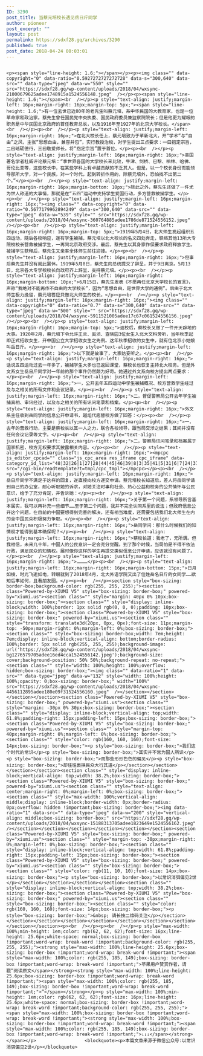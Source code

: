 ```yaml
---
ID: 3290
post_title: 当蔡元培校长遇见岳日斤同学
author: pioneer
post_excerpt: ""
layout: post
permalink: https://sdxf28.gq/archives/3290
published: true
post_date: 2018-04-24 00:03:01
---
```

                                                                                                                  <p><span style="line-height: 1.6;"></span></p><p><img class="" data-copyright="0" data-ratio="0.5927272727272728" data-s="300,640" data-src="" data-type="jpeg" data-w="550" style="" src="https://sdxf28.gq/wp-content/uploads/2018/04/wxsync-21000679625adee1748915a1524556148.jpeg"  /></p><p><span style="line-height: 1.6;"></span><br  /></p><p style="text-align: justify;margin-left: 16px;margin-right: 16px;margin-top: 5px;"><span style="line-height: 1.6;">有一位去世已近80年的老先生叫蔡元培，系中华民国的大教育家，也是一位革命家和政治家。蔡先生曾任国民党中央执委、国民政府委员兼监察院院长；但是他更为耀眼的职务是中华民国北京政府的首任教育总长，以及1916年至1927年的北京大学校长。</span><br  /></p><p><br  /></p><p style="text-align: justify;margin-left: 16px;margin-right: 16px;">在北大校长任上，蔡元培致力于革新北大，开“学术”与“自由”之风，主张“思想自由，兼容并包”，实行教授治校，对学生提出三点要求：一曰抱定宗旨，二曰砥砺德行，三曰敬爱师长，将“抱定宗旨”置于首位。</p><p><br  /></p><p style="text-align: justify;margin-left: 16px;margin-right: 16px;">美国著名学者杜威评论蔡元培：“拿世界各国的大学校长来比较，牛津、剑桥、巴黎、柏林、哈佛、哥伦比亚等，这些校长中，在某些学科上有卓越贡献的不乏其人。但是，以一个校长身份而能领导那所大学，对一个民族，对一个时代，起到转折作用的，除蔡元培外，恐怕找不出第二个。”</p><p><br  /></p><p style="text-align: justify;margin-left: 16px;margin-right: 16px;margin-bottom: 10px;">除此之外，蔡先生还做了一件尤为世人称道的大事情，那就是在“五四”运动中支持学生爱国行动，多方营救被捕学生。</p><p><br  /></p><p style="text-align: justify;margin-left: 16px;margin-right: 16px;"><img class="" data-copyright="0" data-ratio="0.5677179962894249" data-s="300,640" data-src="" data-type="jpeg" data-w="539" style="" src="https://sdxf28.gq/wp-content/uploads/2018/04/wxsync-360764885adee1786de871524556152.jpeg"  /></p><p><br  /></p><p style="text-align: justify;margin-left: 16px;margin-right: 16px;margin-top: 5px;">1919年5月4日，北大师生发起组织五四运动，随后各校响应，遂有学生被捕，蔡元培以北大校长的名义四处奔走，联络其他13所大专院校校长营救被捕学生，一再同北京政府交涉。最后，蔡先生以其身家作保要求政府释放学生。被捕学生获释后，蔡先生又亲率全体师生前往迎接。</p><p><br  /></p><p style="text-align: justify;margin-left: 16px;margin-right: 16px;">但事后蔡先生并没有就此罢休。1919年5月8日，蔡先生向总统提交了辞呈，并于9日离京。5月13日，北京各大专学校校长向政府齐上辞呈，支持蔡元培。</p><p><br  /></p><p style="text-align: justify;margin-left: 16px;margin-right: 16px;margin-bottom: 10px;">6月15日，蔡先生发表《不愿再任北京大学校长的宣言》，声称“我绝对不能再作不自由的大学校长”，因为“思想自由，是世界大学的通例”。后由于北大师生极力挽留，蔡元培答应只做北大师生的校长。</p><p><br  /></p><p style="text-align: justify;margin-left: 16px;margin-right: 16px;"><img class="" data-copyright="0" data-ratio="0.7" data-s="300,640" data-src="" data-type="jpeg" data-w="500" style="" src="https://sdxf28.gq/wp-content/uploads/2018/04/wxsync-5911521005adee17c67c061524556156.jpeg"  /></p><p><br  /></p><p style="text-align: justify;margin-left: 16px;margin-right: 16px;margin-top: 5px;">返校后，蔡校长又做了一件开天辟地的大事。1920年2月，蔡元培下令允许王兰、奚浈、查晓园3位女生入北大文科旁听，当年秋季起即正式招收女生，开中国公立大学招收女生之先例。这年秋季招收的女生中，就有位北京小姑娘叫岳日斤。</p><p><br  /></p><p style="text-align: justify;margin-left: 16px;margin-right: 16px;">以下就是故事了，大家姑妄听之。</p><p><br  /></p><p style="text-align: justify;margin-left: 16px;margin-right: 16px;">话说五四运动过去一年多了，被捕学生大多也已返回课堂，蔡校长也恢复主持北大校务。但是外文系女生岳日斤同学对一年前的那个事件仍然颇为好奇。她通过外文系向校方提出两点要求：</p><p><br  /></p><p style="text-align: justify;margin-left: 16px;margin-right: 16px;">一，公开去年五四运动中学生被捕概况、校方营救学生经过及与之相关的所有文件和会议记录。</p><p><br  /></p><p style="text-align: justify;margin-left: 16px;margin-right: 16px;">二，督促警察局公开去年学生被捕真相、审讯经过，以及与之相关的所有讯问笔录和档案。</p><p><br  /></p><p style="text-align: justify;margin-left: 16px;margin-right: 16px;">外文系主任收到岳同学的信息公开申请书，越俎代庖替校方做了回答：</p><p><br  /></p><p style="text-align: justify;margin-left: 16px;margin-right: 16px;">一，去年的营救行动，主要是蔡校长以其一人之力，联合各校领导，跟当局交涉之结果；其间并没有任何会议记录等文字。</p><p><br  /></p><p style="text-align: justify;margin-left: 16px;margin-right: 16px;">二，警察局讯问笔录和档案属于国家机密，校方无权要求其披露相关内容。</p><p><br  /></p><p style="text-align: justify;margin-left: 16px;margin-right: 16px;"><mpcpc js_editor_cpcad="" class="js_cpc_area res_iframe cpc_iframe" data-category_id_list="48|32|26|1|27|28|44|45|46|39|8|3|35|41|5|31|6|7|24|37|22|11|40|47|15|36|43|16|17|21|42" src="/cgi-bin/readtemplate?t=tmpl/cpc_tmpl"></mpcpc></p><p><br  /></p><p style="text-align: justify;margin-left: 16px;margin-right: 16px;">岳日斤同学不满足于这样的回复，遂直接向校方递交申请。蔡元培校长知道后，差人将岳同学请到自己的办公室，耐心听取她的诉求，对她关注时事和社会、热心公益和校务的公共情怀与公民意识，给予了充分肯定，并告诉她：</p><p><br  /></p><p style="text-align: justify;margin-left: 16px;margin-right: 16px;">关于第一个问题，系领导所言基本属实，我可以再补充一些细节……至于第二个问题，我并不完全认同系里的说法；但政府信息公开这个问题，在目前的中国要想得到完善的解决，还有相当难度，还需要包括我们北大师生在内的全中国民众积极努力争取。</p><p><br  /></p><p style="text-align: justify;margin-left: 16px;margin-right: 16px;">岳同学问：那什么时候我们的知情权才能得到基本确保呢？</p><p><br  /></p><p style="text-align: justify;margin-left: 16px;margin-right: 16px;">蔡校长道：我老了，无所谓。但我相信，未来几十年，中国人的公民意识一定会充分觉醒。到了那个时候，当局怕是不得不依法行政，满足民众的知情权。届时像你这样的学生再提交类似信息公开申请，应该就没有问题了。</p><p><br  /></p><p style="text-align: justify;margin-left: 16px;margin-right: 16px;">…………</p><p><br  /></p><p style="text-align: justify;margin-left: 16px;margin-right: 16px;margin-bottom: 15px;">日月如梭，时光飞逝如电，转眼就到了2018年4月，北大外语学院又出了位姓岳名日斤的女同学……欲知后事如何，且看朋友圈。</p><p><br  /></p><section style="box-sizing: border-box;background-color: rgb(255, 255, 255);"><section class="Powered-by-XIUMI V5" style="box-sizing: border-box;" powered-by="xiumi.us"><section class="" style="margin: 40px 0% 10px;box-sizing: border-box;"><section class="" style="display: inline-block;width: 100%;border: 1px solid rgb(0, 0, 0);padding: 10px;box-sizing: border-box;"><section class="Powered-by-XIUMI V5" style="box-sizing: border-box;" powered-by="xiumi.us"><section class="" style="transform: translate3d(20px, 0px, 0px);font-size: 11px;margin-top: -50px;margin-right: 0%;margin-left: 0%;box-sizing: border-box;"><section class="" style="box-sizing: border-box;width: 7em;height: 7em;display: inline-block;vertical-align: bottom;border-radius: 100%;border: 5px solid rgb(255, 255, 255);background-image: url('https://sdxf28.gq/wp-content/uploads/2018/04/wxsync-bg1276579705adee16ed4cca1524556142.jpeg');background-size: cover;background-position: 50% 50%;background-repeat: no-repeat;"><section class="" style="width: 100%;height: 100%;overflow: hidden;box-sizing: border-box;"><img class="" data-ratio="1" data-src="" data-type="jpeg" data-w="132" style="width: 100%;height: 100%;opacity: 0;box-sizing: border-box;" width="100%" src="https://sdxf28.gq/wp-content/uploads/2018/04/wxsync-4456112895adee180e09f31524556160.jpeg"  /></section></section></section></section><section class="Powered-by-XIUMI V5" style="box-sizing: border-box;" powered-by="xiumi.us"><section class="" style="margin: -30px 0% 30px;box-sizing: border-box;"><section class="" style="display: inline-block;vertical-align: top;width: 61.8%;padding-right: 15px;padding-left: 15px;box-sizing: border-box;"><section class="Powered-by-XIUMI V5" style="box-sizing: border-box;" powered-by="xiumi.us"><section class="" style="margin-top: 40px;margin-right: 0%;margin-left: 0%;box-sizing: border-box;"><section class="" style="color: rgb(160, 160, 160);font-size: 14px;box-sizing: border-box;"><p style="box-sizing: border-box;">我们这个时代的常识</p><p style="box-sizing: border-box;">其实并不常为国人所识</p><p style="box-sizing: border-box;">而那些形形色色的偏见</p><p style="box-sizing: border-box;">却往往裹挟民众大行其道</p></section></section></section></section><section class="" style="display: inline-block;vertical-align: top;width: 38.2%;box-sizing: border-box;"><section class="Powered-by-XIUMI V5" style="box-sizing: border-box;" powered-by="xiumi.us"><section class="" style="text-align: center;margin-right: 0%;margin-left: 0%;box-sizing: border-box;"><section class="" style="max-width: 100%;vertical-align: middle;display: inline-block;border-width: 0px;border-radius: 0px;overflow: hidden !important;box-sizing: border-box;"><img data-ratio="1" data-src="" data-type="jpeg" data-w="200" style="vertical-align: middle;box-sizing: border-box;" src="https://sdxf28.gq/wp-content/uploads/2018/04/wxsync-15188313705adee1823649e1524556162.jpeg"  /></section></section></section></section></section></section><section class="Powered-by-XIUMI V5" style="box-sizing: border-box;" powered-by="xiumi.us"><section class="" style="margin-top: -30px;margin-right: 0%;margin-left: 0%;box-sizing: border-box;"><section class="" style="display: inline-block;vertical-align: top;width: 61.8%;padding-right: 15px;padding-left: 15px;box-sizing: border-box;"><section class="Powered-by-XIUMI V5" style="box-sizing: border-box;" powered-by="xiumi.us"><section class="" style="box-sizing: border-box;"><section class="" style="color: rgb(11, 10, 10);font-size: 14px;box-sizing: border-box;"><p style="box-sizing: border-box;">以常识消弭偏见2世</p></section></section></section></section><section class="" style="display: inline-block;vertical-align: top;width: 38.2%;box-sizing: border-box;"><section class="Powered-by-XIUMI V5" style="box-sizing: border-box;" powered-by="xiumi.us"><section class="" style="box-sizing: border-box;"><section class="" style="color: rgb(160, 160, 160);font-size: 14px;box-sizing: border-box;"><p style="box-sizing: border-box;">&nbsp; 请长按二维码关注</p></section></section></section></section></section></section></section></section></section></section><p><br  /></p><p><br  /></p><p style="max-width: 100%;min-height: 1em;color: rgb(62, 62, 62);font-size: 16px;line-height: 25.6px;white-space: normal;box-sizing: border-box !important;word-wrap: break-word !important;background-color: rgb(255, 255, 255);"><strong style="max-width: 100%;line-height: 25.6px;box-sizing: border-box !important;word-wrap: break-word !important;"><span style="max-width: 100%;color: rgb(255, 185, 149);box-sizing: border-box !important;word-wrap: break-word !important;">苹果用户赞赏作者，请戳“阅读原文</span></strong><strong style="max-width: 100%;line-height: 25.6px;box-sizing: border-box !important;word-wrap: break-word !important;"><span style="max-width: 100%;color: rgb(255, 185, 149);box-sizing: border-box !important;word-wrap: break-word !important;">”</span></strong></p><p style="max-width: 100%;min-height: 1em;color: rgb(62, 62, 62);font-size: 16px;line-height: 25.6px;white-space: normal;box-sizing: border-box !important;word-wrap: break-word !important;background-color: rgb(255, 255, 255);"><span style="max-width: 100%;box-sizing: border-box !important;word-wrap: break-word !important;"><strong style="max-width: 100%;box-sizing: border-box !important;word-wrap: break-word !important;"><span style="max-width: 100%;color: rgb(255, 185, 149);box-sizing: border-box !important;word-wrap: break-word !important;">↓↓↓</span></strong></span></p>                  <blockquote><p>本篇文章来源于微信公众号:以常识消弭偏见2世</p></blockquote>